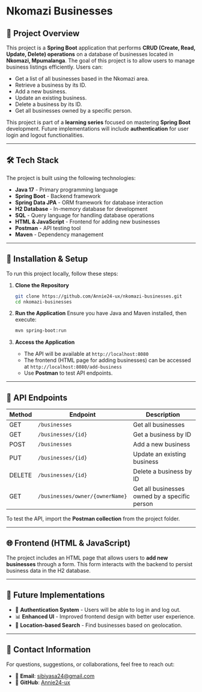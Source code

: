 # Nkomazi Businesses

## 📌 Project Overview
This project is a **Spring Boot** application that performs **CRUD (Create, Read, Update, Delete) operations** on a database of businesses located in **Nkomazi, Mpumalanga**. The goal of this project is to allow users to manage business listings efficiently.
Users can:

- Get a list of all businesses based in the Nkomazi area.
- Retrieve a business by its ID.
- Add a new business.
- Update an existing business.
- Delete a business by its ID.
- Get all businesses owned by a specific person.

This project is part of a **learning series** focused on mastering **Spring Boot** development. Future implementations will include **authentication** for user login and logout functionalities.

---

## 🛠️ Tech Stack

The project is built using the following technologies:

- **Java 17** - Primary programming language
- **Spring Boot** - Backend framework
- **Spring Data JPA** - ORM framework for database interaction
- **H2 Database** - In-memory database for development
- **SQL** - Query language for handling database operations
- **HTML & JavaScript** - Frontend for adding new businesses
- **Postman** - API testing tool
- **Maven** - Dependency management

---

## 🚀 Installation & Setup

To run this project locally, follow these steps:

1. **Clone the Repository**
   ```bash
   git clone https://github.com/Annie24-ux/nkomazi-businesses.git
   cd nkomazi-businesses
   ```

2. **Run the Application**
   Ensure you have Java and Maven installed, then execute:
   ```bash
   mvn spring-boot:run
   ```

3. **Access the Application**
   - The API will be available at `http://localhost:8080`
   - The frontend (HTML page for adding businesses) can be accessed at `http://localhost:8080/add-business`
   - Use **Postman** to test API endpoints.

---

## 📜 API Endpoints

| Method | Endpoint | Description |
|--------|---------|-------------|
| GET | `/businesses` | Get all businesses |
| GET | `/businesses/{id}` | Get a business by ID |
| POST | `/businesses` | Add a new business |
| PUT | `/businesses/{id}` | Update an existing business |
| DELETE | `/businesses/{id}` | Delete a business by ID |
| GET | `/businesses/owner/{ownerName}` | Get all businesses owned by a specific person |

To test the API, import the **Postman collection** from the project folder.

---

## 🌐 Frontend (HTML & JavaScript)
The project includes an HTML page that allows users to **add new businesses** through a form. This form interacts with the backend to persist business data in the H2 database.

---

## 📌 Future Implementations

- 🔐 **Authentication System** - Users will be able to log in and log out.
- 📊 **Enhanced UI** - Improved frontend design with better user experience.
- 📍 **Location-based Search** - Find businesses based on geolocation.


---

## 📩 Contact Information
For questions, suggestions, or collaborations, feel free to reach out:
- 📧 **Email**: sibiyasa24@gmail.com
- 📂 **GitHub**: [Annie24-ux](https://github.com/Annie24-ux)

